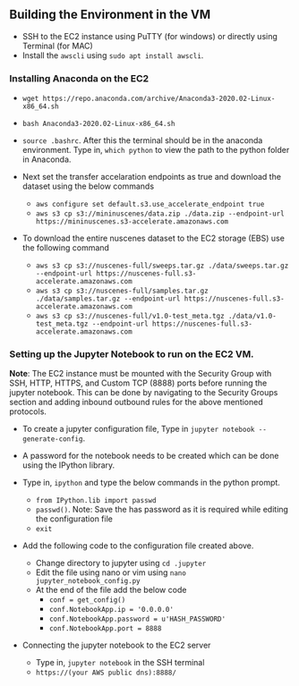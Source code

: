 ## Building the Environment in the VM

* SSH to the EC2 instance using PuTTY (for windows) or directly using Terminal (for MAC)
* Install the ```awscli``` using ```sudo apt install awscli```.

### Installing Anaconda on the EC2

  * ```wget https://repo.anaconda.com/archive/Anaconda3-2020.02-Linux-x86_64.sh```
  * ```bash Anaconda3-2020.02-Linux-x86_64.sh ```
  * ```source .bashrc```. After this the terminal should be in the anaconda environment. Type in, ```which python``` to view the path to the python folder in Anaconda.

* Next set the transfer accelaration endpoints as true and download the dataset using the below commands

  * ```aws configure set default.s3.use_accelerate_endpoint true```
  * ```aws s3 cp s3://mininuscenes/data.zip ./data.zip --endpoint-url https://mininuscenes.s3-accelerate.amazonaws.com```
 
* To download the entire nuscenes dataset to the EC2 storage (EBS) use the following command

  * ```aws s3 cp s3://nuscenes-full/sweeps.tar.gz ./data/sweeps.tar.gz --endpoint-url https://nuscenes-full.s3-accelerate.amazonaws.com```
  * ```aws s3 cp s3://nuscenes-full/samples.tar.gz ./data/samples.tar.gz --endpoint-url https://nuscenes-full.s3-accelerate.amazonaws.com```
  * ```aws s3 cp s3://nuscenes-full/v1.0-test_meta.tgz ./data/v1.0-test_meta.tgz --endpoint-url https://nuscenes-full.s3-accelerate.amazonaws.com```

### Setting up the Jupyter Notebook to run on the EC2 VM.

**Note**: The EC2 instance must be mounted with the Security Group with SSH, HTTP, HTTPS, and Custom TCP (8888) ports before running the jupyter notebook. This can be done by navigating to the Security Groups section and adding inbound outbound rules for the above mentioned protocols.

  * To create a jupyter configuration file, Type in ```jupyter notebook --generate-config```.
  * A password for the notebook needs to be created which can be done using the IPython library.
  
  * Type in, ```ipython``` and type the below commands in the python prompt.
  
    * ```from IPython.lib import passwd```
    * ```passwd()```. Note: Save the has password as it is required while editing the configuration file
    * ```exit```
  
  * Add the following code to the configuration file created above.
    * Change directory to jupyter using ```cd .jupyter``` 
    * Edit the file using nano or vim using ```nano jupyter_notebook_config.py```
    * At the end of the file add the below code 
      * ```conf = get_config()```
      * ```conf.NotebookApp.ip = '0.0.0.0'```
      * ```conf.NotebookApp.password = u'HASH_PASSWORD'```
      * ```conf.NotebookApp.port = 8888```
      
  * Connecting the jupyter notebook to the EC2 server
  
    * Type in, ```jupyter notebook``` in the SSH terminal
    * ```https://(your AWS public dns):8888/```
